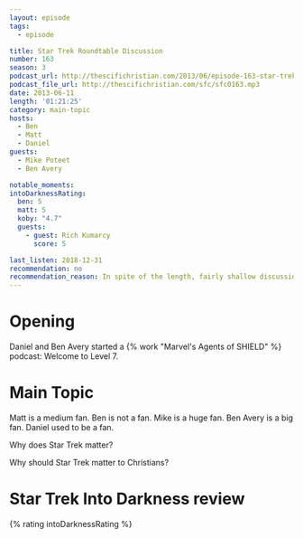 ```yaml
---
layout: episode
tags:
  - episode

title: Star Trek Roundtable Discussion
number: 163
season: 3
podcast_url: http://thescifichristian.com/2013/06/episode-163-star-trek-roundtable-discussion/
podcast_file_url: http://thescifichristian.com/sfc/sfc0163.mp3
date: 2013-06-11
length: '01:21:25'
category: main-topic
hosts:
  - Ben
  - Matt
  - Daniel
guests:
  - Mike Poteet
  - Ben Avery

notable_moments:
intoDarknessRating:
  ben: 5
  matt: 5
  koby: "4.7"
  guests:
    - guest: Rich Kumarcy
      score: 5

last_listen: 2018-12-31
recommendation: no
recommendation_reason: In spite of the length, fairly shallow discussion. This many hosts doesn't work. 
---
```

# Opening
Daniel and Ben Avery started a {% work "Marvel's Agents of SHIELD" %} podcast: Welcome to Level 7.



# Main Topic
Matt is a medium fan. Ben is not a fan. Mike is a huge fan. Ben Avery is a big fan. Daniel used to be a fan. 

Why does Star Trek matter? 

Why should Star Trek matter to Christians? 



# Star Trek Into Darkness review
{% rating intoDarknessRating %}